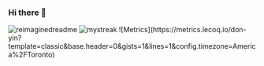 ### Hi there 👋

<img src="https://myreadme.vercel.app/api/embed/don-yin?panels=userstatistics,toprepositories,toplanguages,commitgraph" alt="reimaginedreadme" />
<img src="https://github-readme-streak-stats.herokuapp.com/?user=don-yin&theme=tokyonight" alt="mystreak"/>
![Metrics](https://metrics.lecoq.io/don-yin?template=classic&base.header=0&gists=1&lines=1&config.timezone=America%2FToronto)



<!--
**Don-Yin/Don-Yin** is a ✨ _special_ ✨ repository because its `README.md` (this file) appears on your GitHub profile.

Here are some ideas to get you started:

- 🔭 I’m currently working on ...
- 🌱 I’m currently learning ...
- 👯 I’m looking to collaborate on ...
- 🤔 I’m looking for help with ...
- 💬 Ask me about ...
- 📫 How to reach me: ...
- 😄 Pronouns: ...
- ⚡ Fun fact: ...
-->
